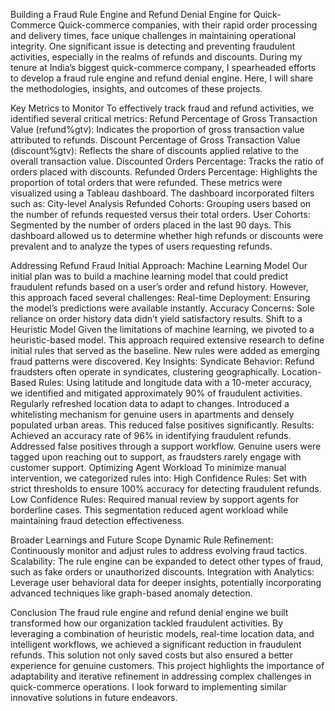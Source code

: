 Building a Fraud Rule Engine and Refund Denial Engine for Quick-Commerce
Quick-commerce companies, with their rapid order processing and delivery times, face unique challenges in maintaining operational integrity. One significant issue is detecting and preventing fraudulent activities, especially in the realms of refunds and discounts. During my tenure at India’s biggest quick-commerce company, I spearheaded efforts to develop a fraud rule engine and refund denial engine. Here, I will share the methodologies, insights, and outcomes of these projects.

Key Metrics to Monitor
To effectively track fraud and refund activities, we identified several critical metrics:
Refund Percentage of Gross Transaction Value (refund%gtv): Indicates the proportion of gross transaction value attributed to refunds.
Discount Percentage of Gross Transaction Value (discount%gtv): Reflects the share of discounts applied relative to the overall transaction value.
Discounted Orders Percentage: Tracks the ratio of orders placed with discounts.
Refunded Orders Percentage: Highlights the proportion of total orders that were refunded.
These metrics were visualized using a Tableau dashboard. The dashboard incorporated filters such as:
City-level Analysis
Refunded Cohorts: Grouping users based on the number of refunds requested versus their total orders.
User Cohorts: Segmented by the number of orders placed in the last 90 days.
This dashboard allowed us to determine whether high refunds or discounts were prevalent and to analyze the types of users requesting refunds.

Addressing Refund Fraud
Initial Approach: Machine Learning Model
Our initial plan was to build a machine learning model that could predict fraudulent refunds based on a user’s order and refund history. However, this approach faced several challenges:
Real-time Deployment: Ensuring the model’s predictions were available instantly.
Accuracy Concerns: Sole reliance on order history data didn’t yield satisfactory results.
Shift to a Heuristic Model
Given the limitations of machine learning, we pivoted to a heuristic-based model. This approach required extensive research to define initial rules that served as the baseline. New rules were added as emerging fraud patterns were discovered.
Key Insights:
Syndicate Behavior: Refund fraudsters often operate in syndicates, clustering geographically.
Location-Based Rules:
Using latitude and longitude data with a 10-meter accuracy, we identified and mitigated approximately 90% of fraudulent activities.
Regularly refreshed location data to adapt to changes.
Introduced a whitelisting mechanism for genuine users in apartments and densely populated urban areas. This reduced false positives significantly.
Results:
Achieved an accuracy rate of 96% in identifying fraudulent refunds.
Addressed false positives through a support workflow. Genuine users were tagged upon reaching out to support, as fraudsters rarely engage with customer support.
Optimizing Agent Workload
To minimize manual intervention, we categorized rules into:
High Confidence Rules: Set with strict thresholds to ensure 100% accuracy for detecting fraudulent refunds.
Low Confidence Rules: Required manual review by support agents for borderline cases.
This segmentation reduced agent workload while maintaining fraud detection effectiveness.

Broader Learnings and Future Scope
Dynamic Rule Refinement: Continuously monitor and adjust rules to address evolving fraud tactics.
Scalability: The rule engine can be expanded to detect other types of fraud, such as fake orders or unauthorized discounts.
Integration with Analytics: Leverage user behavioral data for deeper insights, potentially incorporating advanced techniques like graph-based anomaly detection.

Conclusion
The fraud rule engine and refund denial engine we built transformed how our organization tackled fraudulent activities. By leveraging a combination of heuristic models, real-time location data, and intelligent workflows, we achieved a significant reduction in fraudulent refunds. This solution not only saved costs but also ensured a better experience for genuine customers.
This project highlights the importance of adaptability and iterative refinement in addressing complex challenges in quick-commerce operations. I look forward to implementing similar innovative solutions in future endeavors.
